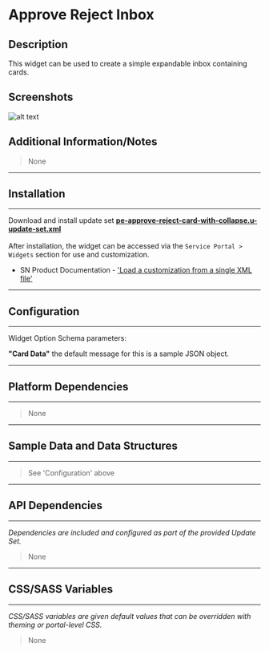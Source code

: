 # Approve Reject Inbox

## Description

This widget can be used to create a simple expandable inbox containing cards.

## Screenshots
![alt text](../../images/pe-approve-reject-inbox.png "Approve Reject Inbox")

## Additional Information/Notes
> None
---
## Installation
---
Download and install update set **[pe-approve-reject-card-with-collapse.u-update-set.xml](https://github.com/platform-experience/serviceportal-widget-library/blob/master/approve-card/pe-approve-reject-card-with-collapse/pe-approve-reject-card-with-collapse.u-update-set.xml)** <br/><br/>
After installation, the widget can be accessed via the `Service Portal > Widgets` section for use and customization.<br/>
* SN Product Documentation - ['Load a customization from a single XML file'](https://docs.servicenow.com/bundle/istanbul-application-development/page/build/system-update-sets/task/t_LoadCustomizationsFromAnXMLFile.html)

---
## Configuration
---
Widget Option Schema parameters:

**"Card Data"** the default message for this is a sample JSON object.

---
## Platform Dependencies
---
> None
---
## Sample Data and Data Structures
---
> See 'Configuration' above
---
## API Dependencies
---
<i>Dependencies are included and configured as part of the provided Update Set.</i>
> None
---
## CSS/SASS Variables
---
_CSS/SASS variables are given default values that can be overridden with theming or portal-level CSS._
> None